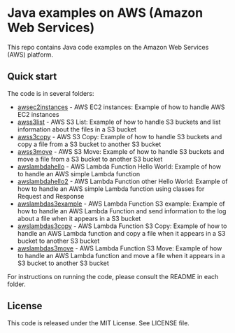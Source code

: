 # Java examples on AWS (Amazon Web Services)

This repo contains Java code examples on the Amazon Web Services (AWS) platform.




## Quick start

The code is in several folders:

* [awsec2instances](/awsec2instances) - AWS EC2 instances: Example of how to handle AWS EC2 instances
* [awss3list](/awss3list) - AWS S3 List: Example of how to handle S3 buckets and list information about the files in a S3 bucket
* [awss3copy](/awss3copy) - AWS S3 Copy: Example of how to handle S3 buckets and copy a file from a S3 bucket to another S3 bucket
* [awss3move](/awss3move) - AWS S3 Move: Example of how to handle S3 buckets and move a file from a S3 bucket to another S3 bucket
* [awslambdahello](/awslambdahello) - AWS Lambda Function Hello World: Example of how to handle an AWS simple Lambda function
* [awslambdahello2](/awslambdahello2) - AWS Lambda Function other Hello World: Example of how to handle an AWS simple Lambda function using classes for Request and Response
* [awslambdas3example](/awslambdas3example) - AWS Lambda Function S3 example: Example of how to handle an AWS Lambda Function and send information to the log about a file when it appears in a S3 bucket
* [awslambdas3copy](/awslambdas3copy) - AWS Lambda Function S3 Copy: Example of how to handle an AWS Lambda function and copy a file when it appears in a S3 bucket to another S3 bucket
* [awslambdas3move](/awslambdas3move) - AWS Lambda Function S3 Move: Example of how to handle an AWS Lambda function and move a file when it appears in a S3 bucket to another S3 bucket


For instructions on running the code, please consult the README in each folder. 




## License

This code is released under the MIT License. See LICENSE file.